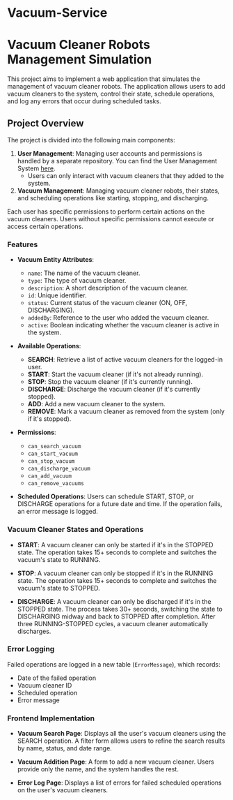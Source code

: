 # Vacuum-Service
# Vacuum Cleaner Robots Management Simulation

This project aims to implement a web application that simulates the management of vacuum cleaner robots. The application allows users to add vacuum cleaners to the system, control their state, schedule operations, and log any errors that occur during scheduled tasks.

## Project Overview

The project is divided into the following main components:

1. **User Management**: Managing user accounts and permissions is handled by a separate repository. You can find the User Management System [here]([https://github.com/your-username/user-management-system](https://github.com/MihajloCumic/User-Managment-System)). 
   - Users can only interact with vacuum cleaners that they added to the system. 
2. **Vacuum Management**: Managing vacuum cleaner robots, their states, and scheduling operations like starting, stopping, and discharging.

Each user has specific permissions to perform certain actions on the vacuum cleaners. Users without specific permissions cannot execute or access certain operations.

### Features

- **Vacuum Entity Attributes**:
  - `name`: The name of the vacuum cleaner.
  - `type`: The type of vacuum cleaner.
  - `description`: A short description of the vacuum cleaner.
  - `id`: Unique identifier.
  - `status`: Current status of the vacuum cleaner (ON, OFF, DISCHARGING).
  - `addedBy`: Reference to the user who added the vacuum cleaner.
  - `active`: Boolean indicating whether the vacuum cleaner is active in the system.

- **Available Operations**:
  - **SEARCH**: Retrieve a list of active vacuum cleaners for the logged-in user.
  - **START**: Start the vacuum cleaner (if it's not already running).
  - **STOP**: Stop the vacuum cleaner (if it's currently running).
  - **DISCHARGE**: Discharge the vacuum cleaner (if it's currently stopped).
  - **ADD**: Add a new vacuum cleaner to the system.
  - **REMOVE**: Mark a vacuum cleaner as removed from the system (only if it's stopped).

- **Permissions**:
  - `can_search_vacuum`
  - `can_start_vacuum`
  - `can_stop_vacuum`
  - `can_discharge_vacuum`
  - `can_add_vacuum`
  - `can_remove_vacuums`

- **Scheduled Operations**: Users can schedule START, STOP, or DISCHARGE operations for a future date and time. If the operation fails, an error message is logged.

### Vacuum Cleaner States and Operations

- **START**: A vacuum cleaner can only be started if it's in the STOPPED state. The operation takes 15+ seconds to complete and switches the vacuum's state to RUNNING.
  
- **STOP**: A vacuum cleaner can only be stopped if it's in the RUNNING state. The operation takes 15+ seconds to complete and switches the vacuum's state to STOPPED.

- **DISCHARGE**: A vacuum cleaner can only be discharged if it's in the STOPPED state. The process takes 30+ seconds, switching the state to DISCHARGING midway and back to STOPPED after completion. After three RUNNING-STOPPED cycles, a vacuum cleaner automatically discharges.

### Error Logging

Failed operations are logged in a new table (`ErrorMessage`), which records:
  - Date of the failed operation
  - Vacuum cleaner ID
  - Scheduled operation
  - Error message

### Frontend Implementation

- **Vacuum Search Page**: Displays all the user's vacuum cleaners using the SEARCH operation. A filter form allows users to refine the search results by name, status, and date range.
  
- **Vacuum Addition Page**: A form to add a new vacuum cleaner. Users provide only the name, and the system handles the rest.

- **Error Log Page**: Displays a list of errors for failed scheduled operations on the user's vacuum cleaners.

